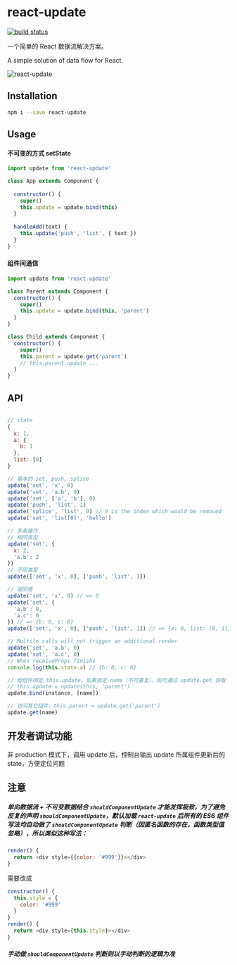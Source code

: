 # react-update

[![build status](https://img.shields.io/travis/jianghai/react-update.svg)](https://travis-ci.org/jianghai/react-update)

一个简单的 React 数据流解决方案。

A simple solution of data flow for React.

![react-update](https://cdn.rawgit.com/jianghai/react-update/master/workflow.svg)

## Installation

```sh
npm i --save react-update
```

## Usage

#### 不可变的方式 setState

```javascript
import update from 'react-update'

class App extends Component {
  
  constructor() {
    super()
    this.update = update.bind(this)
  }
  
  handleAdd(text) {
    this.update('push', 'list', { text })
  }
}
```

#### 组件间通信

```javascript
import update from 'react-update'

class Parent extends Component {
  constructor() {
    super()
    this.update = update.bind(this, 'parent')
  }
}

class Child extends Component {
  constructor() {
    super()
    this.parent = update.get('parent')
    // this.parent.update ...
  }
}
```

## API

```javascript

// state
{
  x: 1,
  a: {
    b: 1
  },
  list: [0]
}

// 基本的 set, push, splice
update('set', 'x', 0)
update('set', 'a.b', 0)
update('set', ['a', 'b'], 0)
update('push', 'list', 1)
update('splice', 'list', 0) // 0 is the index which would be removed
update('set', 'list[0]', 'hello')

// 多条操作
// 相同类型
update('set', {
  x: 2,
  'a.b': 2
})
// 不同类型
update(['set', 'x', 0], ['push', 'list', 1])

// 返回值
update('set', 'x', 0) // => 0
update('set', {
  'a.b': 0, 
  'a.c': 0
}) // => {b: 0, c: 0}
update(['set', 'x', 0], ['push', 'list', 1]) // => {x: 0, list: [0, 1]}

// Multile calls will not trigger an additional render
update('set', 'a.b', 0)
update('set', 'a.c', 0)
// When receiveProps finishs
console.log(this.state.a) // {b: 0, c: 0}

// 给组件绑定 this.update，如果指定 name（不可重复），则可通过 update.get 获取
// this.update = update(this, 'parent')
update.bind(instance, [name])

// 访问其它组件，this.parent = update.get('parent')
update.get(name)
```

## 开发者调试功能

非 production 模式下，调用 update 后，控制台输出 update 所属组件更新后的 state，方便定位问题


## 注意

##### 单向数据流 + 不可变数据结合 `shouldComponentUpdate` 才能发挥极致，为了避免反复的声明 `shouldComponentUpdate`，默认加载 `react-update` 后所有的 ES6 组件写法均自动做了 `shouldComponentUpdate` 判断（因匿名函数的存在，函数类型值忽略），所以类似这种写法：

```javascript
render() {
  return <div style={{color: '#999'}}></div>
}
```

需要改成

```javascript
constructor() {
  this.style = {
    color: '#999'
  }
}
render() {
  return <div style={this.style}></div>
}
```

##### 手动做 `shouldComponentUpdate` 判断则以手动判断的逻辑为准